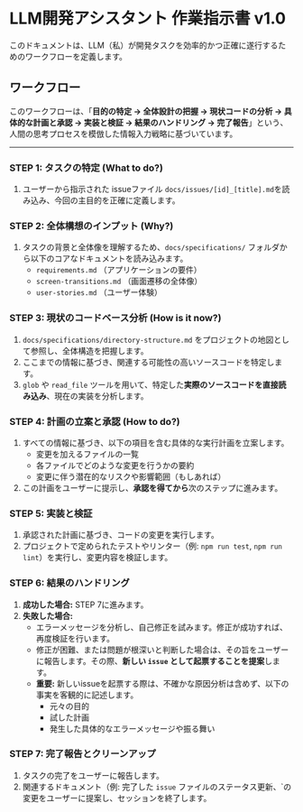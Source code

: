 # LLM開発アシスタント 作業指示書 v1.0

このドキュメントは、LLM（私）が開発タスクを効率的かつ正確に遂行するためのワークフローを定義します。

## ワークフロー

このワークフローは、「**目的の特定 → 全体設計の把握 → 現状コードの分析 → 具体的な計画と承認 → 実装と検証 → 結果のハンドリング → 完了報告**」という、人間の思考プロセスを模倣した情報入力戦略に基づいています。

---

### STEP 1: タスクの特定 (What to do?)
1.  ユーザーから指示された issueファイル `docs/issues/[id]_[title].md`を読み込み、今回の主目的を正確に定義します。

### STEP 2: 全体構想のインプット (Why?)
1.  タスクの背景と全体像を理解するため、`docs/specifications/` フォルダから以下のコアなドキュメントを読み込みます。
    *   `requirements.md` （アプリケーションの要件）
    *   `screen-transitions.md` （画面遷移の全体像）
    *   `user-stories.md` （ユーザー体験）

### STEP 3: 現状のコードベース分析 (How is it now?)
1.  `docs/specifications/directory-structure.md` をプロジェクトの地図として参照し、全体構造を把握します。
2.  ここまでの情報に基づき、関連する可能性の高いソースコードを特定します。
3.  `glob` や `read_file` ツールを用いて、特定した**実際のソースコードを直接読み込み**、現在の実装を分析します。

### STEP 4: 計画の立案と承認 (How to do?)
1.  すべての情報に基づき、以下の項目を含む具体的な実行計画を立案します。
    *   変更を加えるファイルの一覧
    *   各ファイルでどのような変更を行うかの要約
    *   変更に伴う潜在的なリスクや影響範囲（もしあれば）
2.  この計画をユーザーに提示し、**承認を得てから**次のステップに進みます。

### STEP 5: 実装と検証
1.  承認された計画に基づき、コードの変更を実行します。
2.  プロジェクトで定められたテストやリンター（例: `npm run test`, `npm run lint`）を実行し、変更内容を検証します。

### STEP 6: 結果のハンドリング
1.  **成功した場合:** STEP 7に進みます。
2.  **失敗した場合:**
    *   エラーメッセージを分析し、自己修正を試みます。修正が成功すれば、再度検証を行います。
    *   修正が困難、または問題が根深いと判断した場合は、その旨をユーザーに報告します。その際、**新しい `issue` として起票することを提案**します。
    *   **重要:** 新しいissueを起票する際は、不確かな原因分析は含めず、以下の事実を客観的に記述します。
        *   元々の目的
        *   試した計画
        *   発生した具体的なエラーメッセージや振る舞い

### STEP 7: 完了報告とクリーンアップ
1.  タスクの完了をユーザーに報告します。
2.  関連するドキュメント（例: 完了した `issue` ファイルのステータス更新、`の変更をユーザーに提案し、セッションを終了します。
